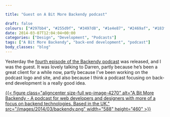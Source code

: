 ```yaml
---

title: "Guest on A Bit More Backendy podcast" 

draft: false
colours: ["#297bb4", "#255d9f", "#3497d8", "#1e4e87", "#2469af", "#183f6d", "#2988c7"]
date: 2014-03-07T12:04:04+00:00
categories: ["Design", "Development", "Podcasts"]
tags: ["A Bit More Backendy", "back-end development", "podcast"]
body_classes: "blog"
---
```


Yesterday the [fourth episode of the Backendy podcast](http://backendy.com/2014/03/4-laura-kalbag/) was released, and I was the guest. It was lovely talking to Darren, partly because he’s been a great client for a while now, partly because I’ve been working on the podcast logo and site, and also because I think a podcast focusing on back-end development is a really good idea.

[{{< figure class="aligncenter size-full wp-image-4270" alt="A Bit More Backendy - A podcast for web developers and designers with more of a focus on backend technologies. Based in the UK." src="/images/2014/03/backendy.png" width="588" height="460" >}}](http://backendy.com)

	